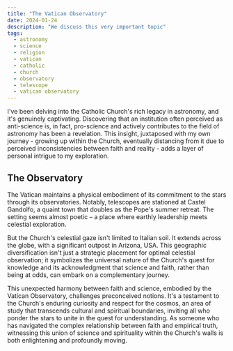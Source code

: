 ```yaml
---
title: "The Vatican Observatory"
date: 2024-01-24
description: "We discuss this very important topic"
tags:
  - astronomy
  - science
  - religion
  - vatican
  - catholic
  - church
  - observatory
  - telescope
  - vatican observatory
---
```


I've been delving into the Catholic Church's rich legacy in astronomy, and it's genuinely captivating. Discovering that an institution often perceived as anti-science is, in fact, pro-science and actively contributes to the field of astronomy has been a revelation. This insight, juxtaposed with my own journey - growing up within the Church, eventually distancing from it due to perceived inconsistencies between faith and reality - adds a layer of personal intrigue to my exploration.

## The Observatory

The Vatican maintains a physical embodiment of its commitment to the stars through its observatories. Notably, telescopes are stationed at Castel Gandolfo, a quaint town that doubles as the Pope's summer retreat. The setting seems almost poetic – a place where earthly leadership meets celestial exploration.

But the Church's celestial gaze isn't limited to Italian soil. It extends across the globe, with a significant outpost in Arizona, USA. This geographic diversification isn't just a strategic placement for optimal celestial observation; it symbolizes the universal nature of the Church's quest for knowledge and its acknowledgment that science and faith, rather than being at odds, can embark on a complementary journey.

This unexpected harmony between faith and science, embodied by the Vatican Observatory, challenges preconceived notions. It's a testament to the Church's enduring curiosity and respect for the cosmos, an area of study that transcends cultural and spiritual boundaries, inviting all who ponder the stars to unite in the quest for understanding. As someone who has navigated the complex relationship between faith and empirical truth, witnessing this union of science and spirituality within the Church's walls is both enlightening and profoundly moving.
